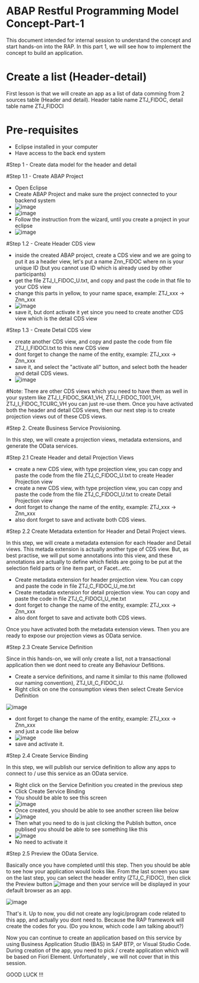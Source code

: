 # ABAP Restful Programming Model Concept-Part-1

This document intended for internal session to understand the concept and start hands-on into the RAP.
In this part 1, we will see how to implement the concept to build an application.

# Create a list (Header-detail)

First lesson is that we will create an app as a list of data comming from 2 sources table (Header and detail).
Header table name ZTJ_FIDOC, detail table name ZTJ_FIDOCI

# Pre-requisites

- Eclipse installed in your computer
- Have access to the back end system

#Step 1 - Create data model for the header and detail

#Step 1.1 - Create ABAP Project

  - Open Eclipse
  - Create ABAP Project and make sure the project connected to your backend system 
  - ![image](https://user-images.githubusercontent.com/39553318/190315283-8c2d53cd-4cd0-45e4-a317-2106d9a737cf.png)
  - ![image](https://user-images.githubusercontent.com/39553318/190315672-f463e078-cd99-41aa-aaf8-2d6e66127f25.png)
  - Follow the instruction from the wizard, until you create a project in your eclipse
  - ![image](https://user-images.githubusercontent.com/39553318/190315900-4da82a5a-8e49-4f3f-aee5-89db0a1f0fa4.png)

#Step 1.2 - Create Header CDS view

  - inside the created ABAP project, create a CDS view and we are going to put it as a header view, let's put a name Znn_FIDOC where nn is your unique ID (but you cannot use ID which is already used by other participants)
  - get the file ZTJ_I_FIDOC_U.txt, and copy and past the code in that file to your CDS view
  - change this parts in yellow, to your name space, example: ZTJ_xxx -> Znn_xxx
  - ![image](https://user-images.githubusercontent.com/39553318/190317063-e59b686c-10ad-43ed-b5fd-08d85f50f4a0.png)
  - save it, but dont activate it yet since you need to create another CDS view which is the detail CDS view

#Step 1.3 - Create Detail CDS view

  - create another CDS view, and copy and paste the code from file ZTJ_I_FIDOCI.txt to this new CDS view
  - dont forget to change the name of the entity, example: ZTJ_xxx -> Znn_xxx
  - save it, and select the "activate all" button, and select both the header and detail CDS views.
  - ![image](https://user-images.githubusercontent.com/39553318/190332570-189ef939-8bd4-4899-a74f-2b182ae3caa1.png)

#Note: There are other CDS views which you need to have them as well in your system like ZTJ_I_FIDOC_SKA1_VH, ZTJ_I_FIDOC_T001_VH, ZTJ_I_FIDOC_TCURC_VH you can just re-use them.
Once you have activated both the header and detail CDS views, then our next step is to create projection views out of these CDS views.

#Step 2. Create Business Service Provisioning.

In this step, we will create a projection views, metadata extensions, and generate the OData services.

#Step 2.1 Create Header and detail Projection Views

  - create a new CDS view, with type projection view, you can copy and paste the code from the file ZTJ_C_FIDOC_U.txt to create Header Projection view
  - create a new CDS view, with type projection view, you can copy and paste the code from the file ZTJ_C_FIDOCI_U.txt to create Detail Projection view
  - dont forget to change the name of the entity, example: ZTJ_xxx -> Znn_xxx
  - also dont forget to save and activate both CDS views.

#Step 2.2 Create Metadata extention for Header and Detail Project views.

In this step, we will create a metadata extension for each Header and Detail views. This metada extension is actually another type of CDS view. But, as best practise, we will put some annotations into this view, and these annotations are actually to define which fields are going to be put at the selection field parts or line item part, or Facet...etc.

  - Create metadata extension for header projection view. You can copy and paste the code in file ZTJ_C_FIDOC_U_me.txt
  - Create metadata extension for detail projection view. You can copy and paste the code in file ZTJ_C_FIDOCI_U_me.txt
  - dont forget to change the name of the entity, example: ZTJ_xxx -> Znn_xxx
  - also dont forget to save and activate both CDS views.

Once you have activated both the metadata extension views. Then you are ready to expose our projection views as OData service.

#Step 2.3 Create Service Definition

Since in this hands-on, we will only create a list, not a transactional application then we dont need to create any Behaviour Defitions.

  - Create a service definitions, and name it similar to this name (followed our naming convention), ZTJ_UI_C_FIDOC_U.
  - Right click on one the consumption views then select Create Service Definition
  
  ![image](https://user-images.githubusercontent.com/39553318/191144715-eebd57f5-9f0b-4213-a652-06ed50824057.png)

  - dont forget to change the name of the entity, example: ZTJ_xxx -> Znn_xxx
  - and just a code like below
  - ![image](https://user-images.githubusercontent.com/39553318/190342312-74e59b0b-1054-4642-b57c-eff3a122c953.png)
  - save and activate it.

#Step 2.4 Create Service Binding

In this step, we will publish our service definition to allow any apps to connect to / use this service as an OData service.

  - Right click on the Service Definition you created in the previous step
  - Click Create Service Binding
  - You should be able to see this screen
  - ![image](https://user-images.githubusercontent.com/39553318/190343341-d3433d09-1ad9-4f52-929a-78c11d0e302d.png)
  - Once created, you should be able to see another screen like below
  - ![image](https://user-images.githubusercontent.com/39553318/190343616-c908db8f-e415-42f3-bf5e-98d496fbc301.png)
  - Then what you need to do is just clicking the Publish button, once publised you should be able to see something like this 
  - ![image](https://user-images.githubusercontent.com/39553318/190343787-b390a952-a8c1-4a30-af03-61c2035a8080.png)
  - No need to activate it
  
#Step 2.5 Preview the OData Service.

Basically once you have completed until this step. Then you should be able to see how your application would looks like.
From the last screen you saw on the last step, you can select the header entity (ZTJ_C_FIDOC), then click the Preview button
![image](https://user-images.githubusercontent.com/39553318/190344770-bff49963-abbd-45e1-829a-b28e9f85c907.png)
and then your service will be displayed in your default browser as an app.

![image](https://user-images.githubusercontent.com/39553318/191235149-84315a0d-a16b-47b8-a528-bafa95a06b2a.png)

That's it.
Up to now, you did not create any logic/program code related to this app, and actually you dont need to. Because the RAP framework will create the codes for you. (Do you know, which code I am talking about?)

Now you can continue to create an application based on this service by using Business Application Studio (BAS) in SAP BTP, or Visual Studio Code.
During creation of the app, you need to pick / create application which will be based on Fiori Element.
Unfortunately , we will not cover that in this session.


GOOD LUCK !!!

